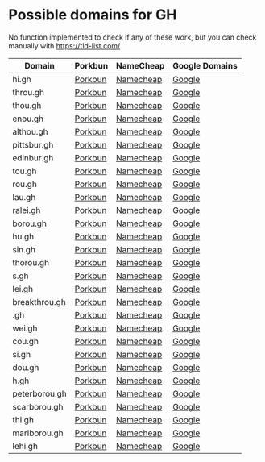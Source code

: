 # Possible domains for GH

No function implemented to check if any of these work, but you can check manually with https://tld-list.com/

| Domain | Porkbun | NameCheap | Google Domains |
|---|---|---|---|
| hi.gh | [Porkbun](https://porkbun.com/checkout/search?prb=e814663da1&tlds=&idnLanguage=&search=search&q=hi.gh) | [Namecheap](https://www.namecheap.com/domains/registration/results/?domain=hi.gh) | [Google](https://domains.google.com/registrar/search?searchTerm=hi.gh) |
| throu.gh | [Porkbun](https://porkbun.com/checkout/search?prb=e814663da1&tlds=&idnLanguage=&search=search&q=throu.gh) | [Namecheap](https://www.namecheap.com/domains/registration/results/?domain=throu.gh) | [Google](https://domains.google.com/registrar/search?searchTerm=throu.gh) |
| thou.gh | [Porkbun](https://porkbun.com/checkout/search?prb=e814663da1&tlds=&idnLanguage=&search=search&q=thou.gh) | [Namecheap](https://www.namecheap.com/domains/registration/results/?domain=thou.gh) | [Google](https://domains.google.com/registrar/search?searchTerm=thou.gh) |
| enou.gh | [Porkbun](https://porkbun.com/checkout/search?prb=e814663da1&tlds=&idnLanguage=&search=search&q=enou.gh) | [Namecheap](https://www.namecheap.com/domains/registration/results/?domain=enou.gh) | [Google](https://domains.google.com/registrar/search?searchTerm=enou.gh) |
| althou.gh | [Porkbun](https://porkbun.com/checkout/search?prb=e814663da1&tlds=&idnLanguage=&search=search&q=althou.gh) | [Namecheap](https://www.namecheap.com/domains/registration/results/?domain=althou.gh) | [Google](https://domains.google.com/registrar/search?searchTerm=althou.gh) |
| pittsbur.gh | [Porkbun](https://porkbun.com/checkout/search?prb=e814663da1&tlds=&idnLanguage=&search=search&q=pittsbur.gh) | [Namecheap](https://www.namecheap.com/domains/registration/results/?domain=pittsbur.gh) | [Google](https://domains.google.com/registrar/search?searchTerm=pittsbur.gh) |
| edinbur.gh | [Porkbun](https://porkbun.com/checkout/search?prb=e814663da1&tlds=&idnLanguage=&search=search&q=edinbur.gh) | [Namecheap](https://www.namecheap.com/domains/registration/results/?domain=edinbur.gh) | [Google](https://domains.google.com/registrar/search?searchTerm=edinbur.gh) |
| tou.gh | [Porkbun](https://porkbun.com/checkout/search?prb=e814663da1&tlds=&idnLanguage=&search=search&q=tou.gh) | [Namecheap](https://www.namecheap.com/domains/registration/results/?domain=tou.gh) | [Google](https://domains.google.com/registrar/search?searchTerm=tou.gh) |
| rou.gh | [Porkbun](https://porkbun.com/checkout/search?prb=e814663da1&tlds=&idnLanguage=&search=search&q=rou.gh) | [Namecheap](https://www.namecheap.com/domains/registration/results/?domain=rou.gh) | [Google](https://domains.google.com/registrar/search?searchTerm=rou.gh) |
| lau.gh | [Porkbun](https://porkbun.com/checkout/search?prb=e814663da1&tlds=&idnLanguage=&search=search&q=lau.gh) | [Namecheap](https://www.namecheap.com/domains/registration/results/?domain=lau.gh) | [Google](https://domains.google.com/registrar/search?searchTerm=lau.gh) |
| ralei.gh | [Porkbun](https://porkbun.com/checkout/search?prb=e814663da1&tlds=&idnLanguage=&search=search&q=ralei.gh) | [Namecheap](https://www.namecheap.com/domains/registration/results/?domain=ralei.gh) | [Google](https://domains.google.com/registrar/search?searchTerm=ralei.gh) |
| borou.gh | [Porkbun](https://porkbun.com/checkout/search?prb=e814663da1&tlds=&idnLanguage=&search=search&q=borou.gh) | [Namecheap](https://www.namecheap.com/domains/registration/results/?domain=borou.gh) | [Google](https://domains.google.com/registrar/search?searchTerm=borou.gh) |
| hu.gh | [Porkbun](https://porkbun.com/checkout/search?prb=e814663da1&tlds=&idnLanguage=&search=search&q=hu.gh) | [Namecheap](https://www.namecheap.com/domains/registration/results/?domain=hu.gh) | [Google](https://domains.google.com/registrar/search?searchTerm=hu.gh) |
| sin.gh | [Porkbun](https://porkbun.com/checkout/search?prb=e814663da1&tlds=&idnLanguage=&search=search&q=sin.gh) | [Namecheap](https://www.namecheap.com/domains/registration/results/?domain=sin.gh) | [Google](https://domains.google.com/registrar/search?searchTerm=sin.gh) |
| thorou.gh | [Porkbun](https://porkbun.com/checkout/search?prb=e814663da1&tlds=&idnLanguage=&search=search&q=thorou.gh) | [Namecheap](https://www.namecheap.com/domains/registration/results/?domain=thorou.gh) | [Google](https://domains.google.com/registrar/search?searchTerm=thorou.gh) |
| s.gh | [Porkbun](https://porkbun.com/checkout/search?prb=e814663da1&tlds=&idnLanguage=&search=search&q=s.gh) | [Namecheap](https://www.namecheap.com/domains/registration/results/?domain=s.gh) | [Google](https://domains.google.com/registrar/search?searchTerm=s.gh) |
| lei.gh | [Porkbun](https://porkbun.com/checkout/search?prb=e814663da1&tlds=&idnLanguage=&search=search&q=lei.gh) | [Namecheap](https://www.namecheap.com/domains/registration/results/?domain=lei.gh) | [Google](https://domains.google.com/registrar/search?searchTerm=lei.gh) |
| breakthrou.gh | [Porkbun](https://porkbun.com/checkout/search?prb=e814663da1&tlds=&idnLanguage=&search=search&q=breakthrou.gh) | [Namecheap](https://www.namecheap.com/domains/registration/results/?domain=breakthrou.gh) | [Google](https://domains.google.com/registrar/search?searchTerm=breakthrou.gh) |
| .gh | [Porkbun](https://porkbun.com/checkout/search?prb=e814663da1&tlds=&idnLanguage=&search=search&q=.gh) | [Namecheap](https://www.namecheap.com/domains/registration/results/?domain=.gh) | [Google](https://domains.google.com/registrar/search?searchTerm=.gh) |
| wei.gh | [Porkbun](https://porkbun.com/checkout/search?prb=e814663da1&tlds=&idnLanguage=&search=search&q=wei.gh) | [Namecheap](https://www.namecheap.com/domains/registration/results/?domain=wei.gh) | [Google](https://domains.google.com/registrar/search?searchTerm=wei.gh) |
| cou.gh | [Porkbun](https://porkbun.com/checkout/search?prb=e814663da1&tlds=&idnLanguage=&search=search&q=cou.gh) | [Namecheap](https://www.namecheap.com/domains/registration/results/?domain=cou.gh) | [Google](https://domains.google.com/registrar/search?searchTerm=cou.gh) |
| si.gh | [Porkbun](https://porkbun.com/checkout/search?prb=e814663da1&tlds=&idnLanguage=&search=search&q=si.gh) | [Namecheap](https://www.namecheap.com/domains/registration/results/?domain=si.gh) | [Google](https://domains.google.com/registrar/search?searchTerm=si.gh) |
| dou.gh | [Porkbun](https://porkbun.com/checkout/search?prb=e814663da1&tlds=&idnLanguage=&search=search&q=dou.gh) | [Namecheap](https://www.namecheap.com/domains/registration/results/?domain=dou.gh) | [Google](https://domains.google.com/registrar/search?searchTerm=dou.gh) |
| h.gh | [Porkbun](https://porkbun.com/checkout/search?prb=e814663da1&tlds=&idnLanguage=&search=search&q=h.gh) | [Namecheap](https://www.namecheap.com/domains/registration/results/?domain=h.gh) | [Google](https://domains.google.com/registrar/search?searchTerm=h.gh) |
| peterborou.gh | [Porkbun](https://porkbun.com/checkout/search?prb=e814663da1&tlds=&idnLanguage=&search=search&q=peterborou.gh) | [Namecheap](https://www.namecheap.com/domains/registration/results/?domain=peterborou.gh) | [Google](https://domains.google.com/registrar/search?searchTerm=peterborou.gh) |
| scarborou.gh | [Porkbun](https://porkbun.com/checkout/search?prb=e814663da1&tlds=&idnLanguage=&search=search&q=scarborou.gh) | [Namecheap](https://www.namecheap.com/domains/registration/results/?domain=scarborou.gh) | [Google](https://domains.google.com/registrar/search?searchTerm=scarborou.gh) |
| thi.gh | [Porkbun](https://porkbun.com/checkout/search?prb=e814663da1&tlds=&idnLanguage=&search=search&q=thi.gh) | [Namecheap](https://www.namecheap.com/domains/registration/results/?domain=thi.gh) | [Google](https://domains.google.com/registrar/search?searchTerm=thi.gh) |
| marlborou.gh | [Porkbun](https://porkbun.com/checkout/search?prb=e814663da1&tlds=&idnLanguage=&search=search&q=marlborou.gh) | [Namecheap](https://www.namecheap.com/domains/registration/results/?domain=marlborou.gh) | [Google](https://domains.google.com/registrar/search?searchTerm=marlborou.gh) |
| lehi.gh | [Porkbun](https://porkbun.com/checkout/search?prb=e814663da1&tlds=&idnLanguage=&search=search&q=lehi.gh) | [Namecheap](https://www.namecheap.com/domains/registration/results/?domain=lehi.gh) | [Google](https://domains.google.com/registrar/search?searchTerm=lehi.gh) |
